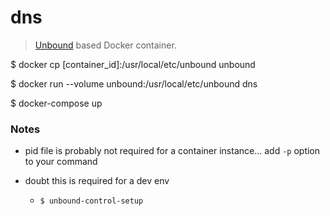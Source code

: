 # dns

> [Unbound](https://nlnetlabs.nl/projects/unbound/about/) based Docker container.

$ docker cp [container_id]:/usr/local/etc/unbound unbound

$ docker run --volume unbound:/usr/local/etc/unbound dns

$ docker-compose up

### Notes

- pid file is probably not required for a container instance... add `-p` option
  to your command

- doubt this is required for a dev env
    - `$ unbound-control-setup`
